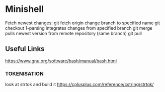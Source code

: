 # Minishell
Fetch newest changes:
git fetch origin 
change branch to specified name
git checkout 1-parsing
integrates changes from specified branch
git merge <name>
pulls newest version from remote repository (same branch)
git pull



## Useful Links

https://www.gnu.org/software/bash/manual/bash.html


### TOKENISATION
look at strtok and build it
https://cplusplus.com/reference/cstring/strtok/